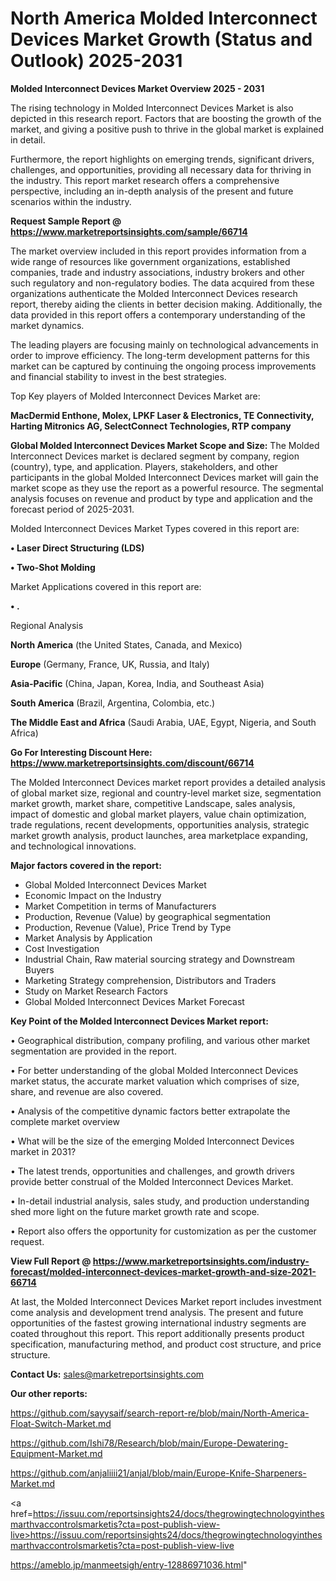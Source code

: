 # North America Molded Interconnect Devices Market Growth (Status and Outlook) 2025-2031

<Strong> Molded Interconnect Devices Market Overview 2025 - 2031</strong>

The rising technology in Molded Interconnect Devices Market is also depicted in this research report. Factors that are boosting the growth of the market, and giving a positive push to thrive in the global market is explained in detail.

Furthermore, the report highlights on emerging trends, significant drivers, challenges, and opportunities, providing all necessary data for thriving in the industry. This report market research offers a comprehensive perspective, including an in-depth analysis of the present and future scenarios within the industry.

<strong>Request Sample Report @ <a href=https://www.marketreportsinsights.com/sample/66714>https://www.marketreportsinsights.com/sample/66714</a></strong>

The market overview included in this report provides information from a wide range of resources like government organizations, established companies, trade and industry associations, industry brokers and other such regulatory and non-regulatory bodies. The data acquired from these organizations authenticate the Molded Interconnect Devices research report, thereby aiding the clients in better decision making. Additionally, the data provided in this report offers a contemporary understanding of the market dynamics.

The leading players are focusing mainly on technological advancements in order to improve efficiency. The long-term development patterns for this market can be captured by continuing the ongoing process improvements and financial stability to invest in the best strategies.

Top Key players of Molded Interconnect Devices Market are:

<strong>MacDermid Enthone, Molex, LPKF Laser & Electronics, TE Connectivity, Harting Mitronics AG, SelectConnect Technologies, RTP company</strong>

<strong><b>Global Molded Interconnect Devices Market Scope and Size:</b></strong>
The Molded Interconnect Devices market is declared segment by company, region (country), type, and application. Players, stakeholders, and other participants in the global Molded Interconnect Devices market will gain the market scope as they use the report as a powerful resource. The segmental analysis focuses on revenue and product by type and application and the forecast period of 2025-2031.

Molded Interconnect Devices Market Types covered in this report are:

<strong>• Laser Direct Structuring (LDS)

• Two-Shot Molding</strong>

Market Applications covered in this report are:

<strong>• .</strong> 

Regional Analysis

<strong>North America</strong> (the United States, Canada, and Mexico)

<strong>Europe</strong> (Germany, France, UK, Russia, and Italy)

<strong>Asia-Pacific</strong> (China, Japan, Korea, India, and Southeast Asia)

<strong>South America</strong> (Brazil, Argentina, Colombia, etc.)

<strong>The Middle East and Africa</strong> (Saudi Arabia, UAE, Egypt, Nigeria, and South Africa)

<strong>Go For Interesting Discount Here: <a href=https://www.marketreportsinsights.com/discount/66714>https://www.marketreportsinsights.com/discount/66714</a></strong>

The Molded Interconnect Devices market report provides a detailed analysis of global market size, regional and country-level market size, segmentation market growth, market share, competitive Landscape, sales analysis, impact of domestic and global market players, value chain optimization, trade regulations, recent developments, opportunities analysis, strategic market growth analysis, product launches, area marketplace expanding, and technological innovations.

<strong><b>Major factors covered in the report:</b></strong>
<ul>
  <li>Global Molded Interconnect Devices Market </li>
  <li>Economic Impact on the Industry</li>
  <li>Market Competition in terms of Manufacturers</li>
  <li>Production, Revenue (Value) by geographical segmentation</li>
  <li>Production, Revenue (Value), Price Trend by Type</li>
  <li>Market Analysis by Application</li>
  <li>Cost Investigation</li>
  <li>Industrial Chain, Raw material sourcing strategy and Downstream Buyers</li>
  <li>Marketing Strategy comprehension, Distributors and Traders</li>
  <li>Study on Market Research Factors</li>
  <li>Global Molded Interconnect Devices Market Forecast</li>
</ul>

<strong><b>Key Point of the Molded Interconnect Devices Market report:</b></strong>

• Geographical distribution, company profiling, and various other market segmentation are provided in the report.

• For better understanding of the global Molded Interconnect Devices market status, the accurate market valuation which comprises of size, share, and revenue are also covered.

• Analysis of the competitive dynamic factors better extrapolate the complete market overview

• What will be the size of the emerging Molded Interconnect Devices market in 2031?

• The latest trends, opportunities and challenges, and growth drivers provide better construal of the Molded Interconnect Devices Market.

• In-detail industrial analysis, sales study, and production understanding shed more light on the future market growth rate and scope.

• Report also offers the opportunity for customization as per the customer request.

<strong><b>View Full Report @ <a href=https://www.marketreportsinsights.com/industry-forecast/molded-interconnect-devices-market-growth-and-size-2021-66714>https://www.marketreportsinsights.com/industry-forecast/molded-interconnect-devices-market-growth-and-size-2021-66714</a></b></strong>


At last, the Molded Interconnect Devices Market report includes investment come analysis and development trend analysis. The present and future opportunities of the fastest growing international industry segments are coated throughout this report. This report additionally presents product specification, manufacturing method, and product cost structure, and price structure.

<strong>Contact Us:</strong>
sales@marketreportsinsights.com

<strong>Our other reports:</strong>

<a href=https://github.com/sayysaif/search-report-re/blob/main/North-America-Float-Switch-Market.md>https://github.com/sayysaif/search-report-re/blob/main/North-America-Float-Switch-Market.md</a>

<a href=https://github.com/Ishi78/Research/blob/main/Europe-Dewatering-Equipment-Market.md>https://github.com/Ishi78/Research/blob/main/Europe-Dewatering-Equipment-Market.md</a>

<a href=https://github.com/anjaliiii21/anjal/blob/main/Europe-Knife-Sharpeners-Market.md>https://github.com/anjaliiii21/anjal/blob/main/Europe-Knife-Sharpeners-Market.md</a>

<a href=https://issuu.com/reportsinsights24/docs/thegrowingtechnologyinthesmarthvaccontrolsmarketis?cta=post-publish-view-live>https://issuu.com/reportsinsights24/docs/thegrowingtechnologyinthesmarthvaccontrolsmarketis?cta=post-publish-view-live</a>

<a href=https://ameblo.jp/manmeetsigh/entry-12886971036.html>https://ameblo.jp/manmeetsigh/entry-12886971036.html</a>"
